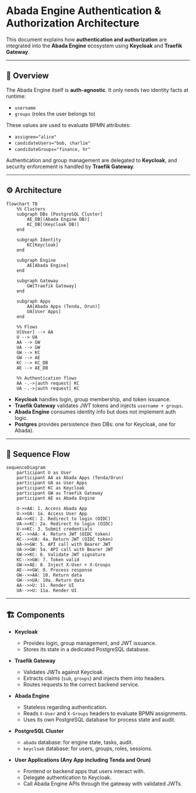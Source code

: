 # Abada Engine Authentication & Authorization Architecture

This document explains how **authentication and authorization** are integrated into the **Abada Engine** ecosystem using **Keycloak** and **Traefik Gateway**.

---

## 🔐 Overview

The Abada Engine itself is **auth-agnostic**.
It only needs two identity facts at runtime:

* `username`
* `groups` (roles the user belongs to)

These values are used to evaluate BPMN attributes:

* `assignee="alice"`
* `candidateUsers="bob, charlie"`
* `candidateGroups="finance, hr"`

Authentication and group management are delegated to **Keycloak**, and security enforcement is handled by **Traefik Gateway**.

---

## ⚙️ Architecture

```mermaid
flowchart TB
    %% Clusters
    subgraph DBs [PostgreSQL Cluster]
        AE_DB[(Abada Engine DB)]
        KC_DB[(Keycloak DB)]
    end

    subgraph Identity
        KC[Keycloak]
    end

    subgraph Engine
        AE[Abada Engine]
    end

    subgraph Gateway
        GW[Traefik Gateway]
    end

    subgraph Apps
        AA[Abada Apps (Tenda, Orun)]
        UA[User Apps]
    end

    %% Flows
    U[User] --> AA
    U --> UA
    AA --> GW
    UA --> GW
    GW --> KC
    GW --> AE
    KC --> KC_DB
    AE --> AE_DB
    
    %% Authentication flows
    AA -.->|auth request| KC
    UA -.->|auth request| KC
```

* **Keycloak** handles login, group membership, and token issuance.
* **Traefik Gateway** validates JWT tokens and injects `username + groups`.
* **Abada Engine** consumes identity info but does not implement auth logic.
* **Postgres** provides persistence (two DBs: one for Keycloak, one for Abada).

---

## 🔄 Sequence Flow

```mermaid
sequenceDiagram
    participant U as User
    participant AA as Abada Apps (Tenda/Orun)
    participant UA as User Apps
    participant KC as Keycloak
    participant GW as Traefik Gateway
    participant AE as Abada Engine

    U->>AA: 1. Access Abada App
    U->>UA: 1a. Access User App
    AA->>KC: 2. Redirect to login (OIDC)
    UA->>KC: 2a. Redirect to login (OIDC)
    U->>KC: 3. Submit credentials
    KC-->>AA: 4. Return JWT (OIDC token)
    KC-->>UA: 4a. Return JWT (OIDC token)
    AA->>GW: 5. API call with Bearer JWT
    UA->>GW: 5a. API call with Bearer JWT
    GW->>KC: 6. Validate JWT signature
    KC-->>GW: 7. Token valid
    GW->>AE: 8. Inject X-User + X-Groups
    AE-->>GW: 9. Process response
    GW-->>AA: 10. Return data
    GW-->>UA: 10a. Return data
    AA-->>U: 11. Render UI
    UA-->>U: 11a. Render UI
```

---

## 🏗️ Components

* **Keycloak**

  * Provides login, group management, and JWT issuance.
  * Stores its state in a dedicated PostgreSQL database.

* **Traefik Gateway**

  * Validates JWTs against Keycloak.
  * Extracts claims (`sub`, `groups`) and injects them into headers.
  * Routes requests to the correct backend service.

* **Abada Engine**

  * Stateless regarding authentication.
  * Reads `X-User` and `X-Groups` headers to evaluate BPMN assignments.
  * Uses its own PostgreSQL database for process state and audit.

* **PostgreSQL Cluster**

  * `abada` database: for engine state, tasks, audit.
  * `keycloak` database: for users, groups, roles, sessions.

* **User Applications (Any App including Tenda and Orun)**

  * Frontend or backend apps that users interact with.
  * Delegate authentication to Keycloak.
  * Call Abada Engine APIs through the gateway with validated JWTs.
